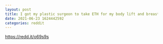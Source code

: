 ```yaml
--- 
layout: post 
title: I got my plastic surgeon to take ETH for my body lift and breast reconstruction last bullrun, how are you furthering mass adoption? 
date: 2021-06-23 1624442592 
categories: reddit 
--- 
```

https://redd.it/o69s9s